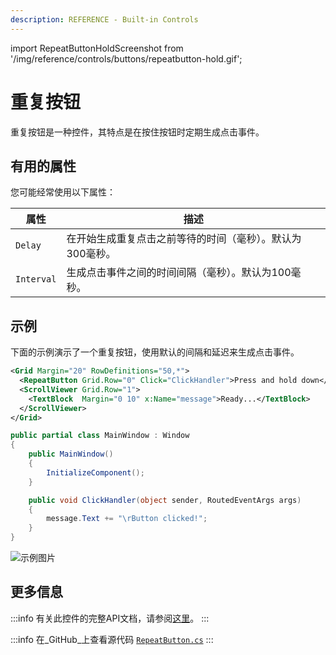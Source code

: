 ```yaml
---
description: REFERENCE - Built-in Controls
---
```


import RepeatButtonHoldScreenshot from '/img/reference/controls/buttons/repeatbutton-hold.gif';

# 重复按钮

重复按钮是一种控件，其特点是在按住按钮时定期生成点击事件。

## 有用的属性

您可能经常使用以下属性：

| 属性      | 描述                                                                              |
| -------- | --------------------------------------------------------------------------------- |
| `Delay`   | 在开始生成重复点击之前等待的时间（毫秒）。默认为300毫秒。                          |
| `Interval`| 生成点击事件之间的时间间隔（毫秒）。默认为100毫秒。                               |

## 示例

下面的示例演示了一个重复按钮，使用默认的间隔和延迟来生成点击事件。

```xml
<Grid Margin="20" RowDefinitions="50,*">
  <RepeatButton Grid.Row="0" Click="ClickHandler">Press and hold down</RepeatButton>
  <ScrollViewer Grid.Row="1">
    <TextBlock  Margin="0 10" x:Name="message">Ready...</TextBlock>
  </ScrollViewer>
</Grid>
```

```csharp title='C#'
public partial class MainWindow : Window
{
    public MainWindow()
    {
        InitializeComponent();
    }

    public void ClickHandler(object sender, RoutedEventArgs args)
    {
        message.Text += "\rButton clicked!";
    }
}
```

<img src={RepeatButtonHoldScreenshot} alt="示例图片"/>

## 更多信息

:::info
有关此控件的完整API文档，请参阅[这里](http://reference.avaloniaui.net/api/Avalonia.Controls/RepeatButton/)。
:::

:::info
在_GitHub_上查看源代码 [`RepeatButton.cs`](https://github.com/AvaloniaUI/Avalonia/blob/master/src/Avalonia.Controls/RepeatButton.cs)
:::
